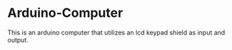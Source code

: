 # Arduino-Computer
This is an arduino computer that utilizes an lcd keypad shield as input and output.
